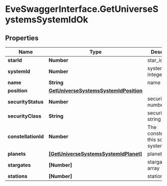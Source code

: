 # EveSwaggerInterface.GetUniverseSystemsSystemIdOk

## Properties
Name | Type | Description | Notes
------------ | ------------- | ------------- | -------------
**starId** | **Number** | star_id integer | 
**systemId** | **Number** | system_id integer | 
**name** | **String** | name string | 
**position** | [**GetUniverseSystemsSystemIdPosition**](GetUniverseSystemsSystemIdPosition.md) |  | 
**securityStatus** | **Number** | security_status number | 
**securityClass** | **String** | security_class string | [optional] 
**constellationId** | **Number** | The constellation this solar system is in | 
**planets** | [**[GetUniverseSystemsSystemIdPlanet]**](GetUniverseSystemsSystemIdPlanet.md) | planets array | 
**stargates** | **[Number]** | stargates array | [optional] 
**stations** | **[Number]** | stations array | [optional] 


